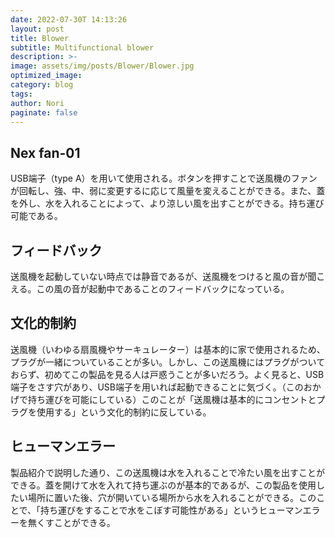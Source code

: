```yaml
---
date: 2022-07-30T 14:13:26
layout: post
title: Blower
subtitle: Multifunctional blower
description: >-
image: assets/img/posts/Blower/Blower.jpg
optimized_image: 
category: blog
tags: 
author: Nori
paginate: false
---
```


## Nex fan-01

USB端子（type A）を用いて使用される。ボタンを押すことで送風機のファンが回転し、強、中、弱に変更するに応じて風量を変えることができる。また、蓋を外し、水を入れることによって、より涼しい風を出すことができる。持ち運び可能である。

## フィードバック

送風機を起動していない時点では静音であるが、送風機をつけると風の音が聞こえる。この風の音が起動中であることのフィードバックになっている。

## 文化的制約

送風機（いわゆる扇風機やサーキュレーター）は基本的に家で使用されるため、プラグが一緒についていることが多い。しかし、この送風機にはプラグがついておらず、初めてこの製品を見る人は戸惑うことが多いだろう。よく見ると、USB端子をさす穴があり、USB端子を用いれば起動できることに気づく。（このおかげで持ち運びを可能にしている）このことが「送風機は基本的にコンセントとプラグを使用する」という文化的制約に反している。

## ヒューマンエラー

製品紹介で説明した通り、この送風機は水を入れることで冷たい風を出すことができる。蓋を開けて水を入れて持ち運ぶのが基本的であるが、この製品を使用したい場所に置いた後、穴が開いている場所から水を入れることができる。このことで、「持ち運びをすることで水をこぼす可能性がある」というヒューマンエラーを無くすことができる。